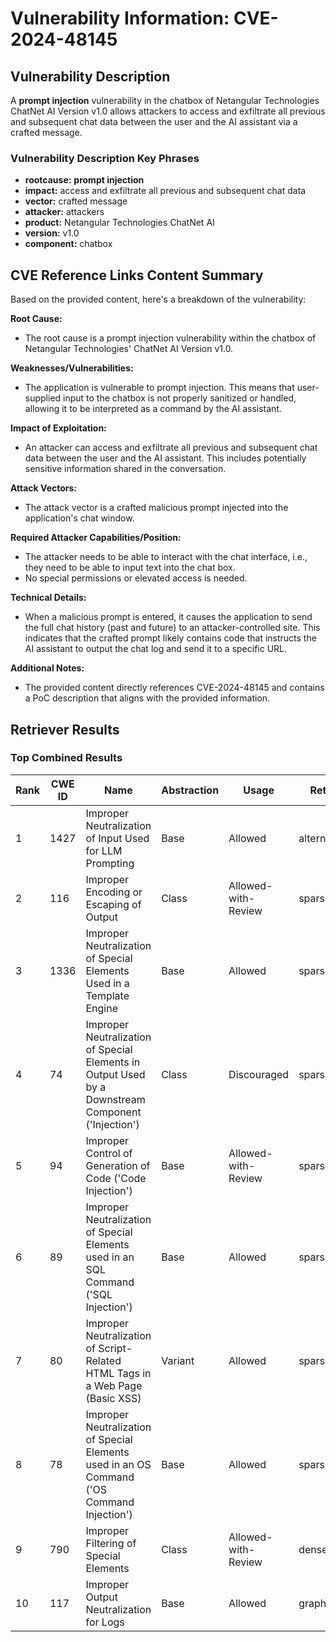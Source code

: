 # Vulnerability Information: CVE-2024-48145

## Vulnerability Description
A **prompt injection** vulnerability in the chatbox of Netangular Technologies ChatNet AI Version v1.0 allows attackers to access and exfiltrate all previous and subsequent chat data between the user and the AI assistant via a crafted message.

### Vulnerability Description Key Phrases
- **rootcause:** **prompt injection**
- **impact:** access and exfiltrate all previous and subsequent chat data
- **vector:** crafted message
- **attacker:** attackers
- **product:** Netangular Technologies ChatNet AI
- **version:** v1.0
- **component:** chatbox

## CVE Reference Links Content Summary
Based on the provided content, here's a breakdown of the vulnerability:

**Root Cause:**
- The root cause is a prompt injection vulnerability within the chatbox of Netangular Technologies' ChatNet AI Version v1.0.

**Weaknesses/Vulnerabilities:**
- The application is vulnerable to prompt injection. This means that user-supplied input to the chatbox is not properly sanitized or handled, allowing it to be interpreted as a command by the AI assistant.

**Impact of Exploitation:**
- An attacker can access and exfiltrate all previous and subsequent chat data between the user and the AI assistant. This includes potentially sensitive information shared in the conversation.

**Attack Vectors:**
- The attack vector is a crafted malicious prompt injected into the application's chat window.

**Required Attacker Capabilities/Position:**
- The attacker needs to be able to interact with the chat interface, i.e., they need to be able to input text into the chat box.
- No special permissions or elevated access is needed.

**Technical Details:**
- When a malicious prompt is entered, it causes the application to send the full chat history (past and future) to an attacker-controlled site. This indicates that the crafted prompt likely contains code that instructs the AI assistant to output the chat log and send it to a specific URL.

**Additional Notes:**
- The provided content directly references CVE-2024-48145 and contains a PoC description that aligns with the provided information.

## Retriever Results

### Top Combined Results

| Rank | CWE ID | Name | Abstraction | Usage  | Retrievers | Individual Scores |
|------|--------|------|-------------|-------|------------|-------------------|
| 1 | 1427 | Improper Neutralization of Input Used for LLM Prompting | Base | Allowed | alternate_terms | 1.000 |
| 2 | 116 | Improper Encoding or Escaping of Output | Class | Allowed-with-Review | sparse | 0.220 |
| 3 | 1336 | Improper Neutralization of Special Elements Used in a Template Engine | Base | Allowed | sparse | 0.206 |
| 4 | 74 | Improper Neutralization of Special Elements in Output Used by a Downstream Component ('Injection') | Class | Discouraged | sparse | 0.202 |
| 5 | 94 | Improper Control of Generation of Code ('Code Injection') | Base | Allowed-with-Review | sparse | 0.200 |
| 6 | 89 | Improper Neutralization of Special Elements used in an SQL Command ('SQL Injection') | Base | Allowed | sparse | 0.194 |
| 7 | 80 | Improper Neutralization of Script-Related HTML Tags in a Web Page (Basic XSS) | Variant | Allowed | sparse | 0.194 |
| 8 | 78 | Improper Neutralization of Special Elements used in an OS Command ('OS Command Injection') | Base | Allowed | sparse | 0.188 |
| 9 | 790 | Improper Filtering of Special Elements | Class | Allowed-with-Review | dense | 0.489 |
| 10 | 117 | Improper Output Neutralization for Logs | Base | Allowed | graph | 0.003 |

